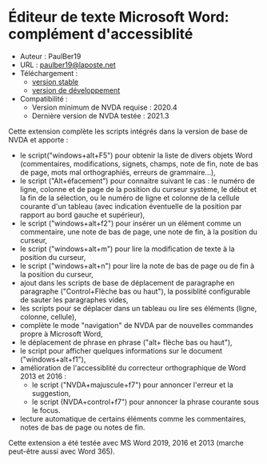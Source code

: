 # Éditeur de texte Microsoft Word: complément d'accessiblité #

* Auteur : PaulBer19
* URL : paulber19@laposte.net
* Téléchargement :
	* [version stable][1]
	* [version de développement][2]
* Compatibilité :
	* Version minimum de NVDA requise : 2020.4
	* Dernière version de NVDA testée : 2021.3


Cette extension complète les scripts intégrés dans la version de base de NVDA et apporte :

* le script("windows+alt+F5") pour obtenir la liste de divers objets Word (commentaires, modifications, signets, champs, note de fin, note de bas de page, mots mal orthographiés, erreurs de grammaire...),
* le script ("Alt+éfacement") pour connaitre suivant le cas : le numéro de ligne, colonne et de page de la position du curseur système, le début et la fin de la sélection, ou le numéro de ligne et colonne de la cellule courante d'un tableau (avec indication éventuelle de la position par rapport au bord gauche et supérieur),
* le script ("windows+alt+f2") pour insérer un un élément comme un commentaire, une note de bas de page, une note de fin, à la position du curseur,
* le script ("windows+alt+m") pour lire la modification de texte à la position du curseur,
* le script ("windows+alt+n") pour lire la note de bas de page ou de fin à la position du curseur,
* ajout dans les scripts de base de déplacement de paragraphe en paragraphe ("Control+Flèche bas ou haut"), la possiblité configurable de sauter les paragraphes vides,
* les scripts pour se déplacer dans un tableau ou lire ses éléments (ligne, colonne, cellule),
* complète le mode "navigation" de NVDA par de nouvelles commandes propre à Microsoft Word,
* le déplacement de phrase en phrase ("alt+ flèche bas ou haut"),
* le script pour afficher quelques informations sur le document ("windows+alt+f1"),
* amélioration de l'accessiblité du correcteur orthographique de Word 2013 et 2016 :
	* le script ("NVDA+majuscule+f7") pour annoncer l'erreur et la suggestion,
	* le script (NVDA+control+f7") pour annoncer la phrase courante sous le focus.
* lecture automatique de certains éléments comme les commentaires, notes de bas de page ou notes de fin.


Cette extension a été testée avec MS Word 2019, 2016 et 2013 (marche peut-être aussi avec Word 365).



[1]: https://github.com/paulber007/AllMyNVDAAddons/raw/master/wordAccessEnhancement/wordAccessEnhancement-3.1.nvda-addon
[2]: https://github.com/paulber007/AllMyNVDAAddons/tree/master/wordAccessEnhancement/dev
